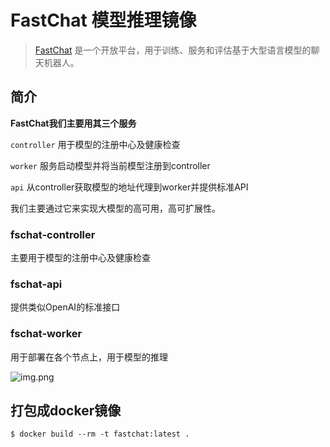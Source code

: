 # FastChat 模型推理镜像

> [FastChat](https://github.com/lm-sys/FastChat) 是一个开放平台，用于训练、服务和评估基于大型语言模型的聊天机器人。

## 简介

**FastChat我们主要用其三个服务**

`controller` 用于模型的注册中心及健康检查

`worker` 服务启动模型并将当前模型注册到controller

`api` 从controller获取模型的地址代理到worker并提供标准API

我们主要通过它来实现大模型的高可用，高可扩展性。

### fschat-controller

主要用于模型的注册中心及健康检查

### fschat-api

提供类似OpenAI的标准接口

### fschat-worker

用于部署在各个节点上，用于模型的推理

![img.png](https://github.com/lm-sys/FastChat/raw/main/assets/server_arch.png)

## 打包成docker镜像

```
$ docker build --rm -t fastchat:latest .
```